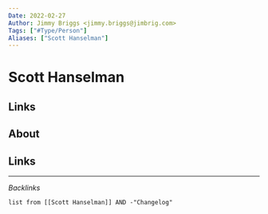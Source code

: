 ```yaml
---
Date: 2022-02-27
Author: Jimmy Briggs <jimmy.briggs@jimbrig.com>
Tags: ["#Type/Person"]
Aliases: ["Scott Hanselman"]
---
```


# Scott Hanselman

## Links

## About

## Links

***

*Backlinks*

```dataview
list from [[Scott Hanselman]] AND -"Changelog"
```

